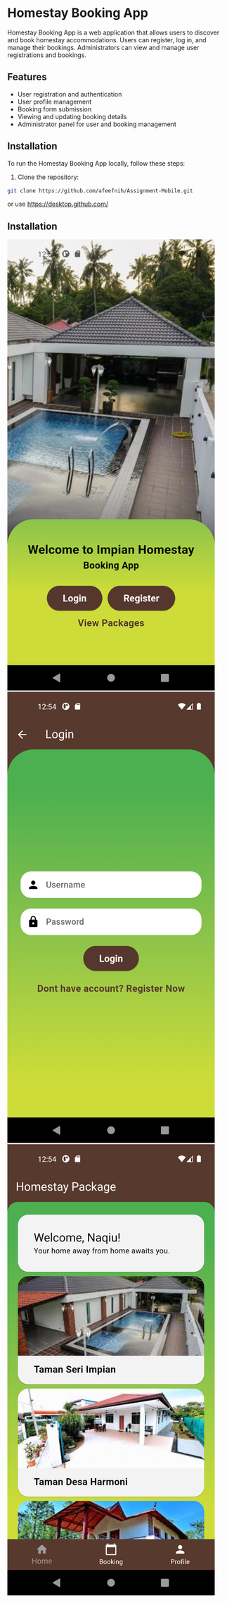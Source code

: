 # Homestay Booking App

Homestay Booking App is a web application that allows users to discover and book homestay accommodations. Users can register, log in, and manage their bookings. Administrators can view and manage user registrations and bookings.

## Features

- User registration and authentication
- User profile management
- Booking form submission
- Viewing and updating booking details
- Administrator panel for user and booking management

## Installation

To run the Homestay Booking App locally, follow these steps:

1. Clone the repository:

```bash
git clone https://github.com/afeefnih/Assignment-Mobile.git
```
or use https://desktop.github.com/

## Installation

![alt text](flutter_01.png)
![alt text](flutter_02.png)
![alt text](flutter_03.png)